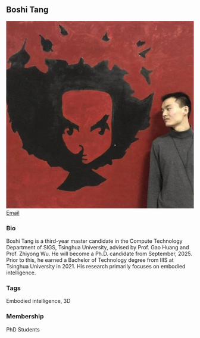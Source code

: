 ## Boshi Tang
![BoshiTang](./assets/Weixin%20Image_20241230152820.jpg)
<a href="tbs22@mails.tsinghua.edu.cn">Email</a>

### Bio

Boshi Tang is a third-year master candidate in the Compute Technology Department of SIGS, Tsinghua University, advised by Prof. Gao Huang and Prof. Zhiyong Wu. He will become a Ph.D. candidate from September, 2025. Prior to this, he earned a Bachelor of Technology degree from IIIS at Tsinghua University in 2021. His research primarily focuses on embodied intelligence.

### Tags
Embodied intelligence, 3D

### Membership
PhD Students